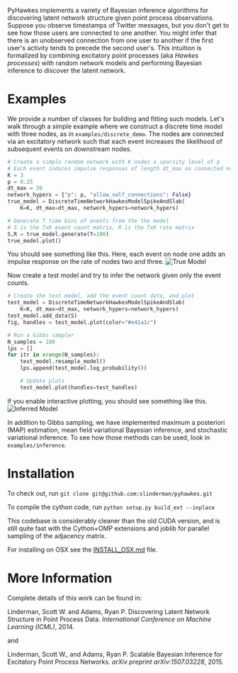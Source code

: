 PyHawkes implements a variety of Bayesian inference algorithms
for discovering latent network structure
given point process observations. Suppose you observe timestamps
of Twitter messages, but you
don't get to see how those users are connected
to one another.
You might infer that there is an unobserved connection from
one user to another if the first user's activity tends to precede the second user's.
This intuition
is formalized by combining excitatory point processes
(aka *Hawkes processes*)  with random network
models and performing Bayesian inference to discover the latent network.

Examples
===
We provide a number of classes for building and fitting such models.
Let's walk through a simple example
where  we construct a discrete time model with three nodes, as in `examples/discrete_demo`.
The nodes are connected via an excitatory network such that each event increases
the likelihood of subsequent events on downstream nodes.
```python
# Create a simple random network with K nodes a sparsity level of p
# Each event induces impulse responses of length dt_max on connected nodes
K = 3
p = 0.25
dt_max = 20
network_hypers = {"p": p, "allow_self_connections": False}
true_model = DiscreteTimeNetworkHawkesModelSpikeAndSlab(
    K=K, dt_max=dt_max, network_hypers=network_hypers)

# Generate T time bins of events from the the model
# S is the TxK event count matrix, R is the TxK rate matrix
S,R = true_model.generate(T=100)
true_model.plot()
```

You should see something like this. Here, each event on node one adds
an impulse response on the rate of nodes two and three.
![True Model](https://raw.githubusercontent.com/slinderman/pyhawkes/master/data/gifs/true.gif)

Now create a test model and try to infer the network given only the event counts.
```python
# Create the test model, add the event count data, and plot
test_model = DiscreteTimeNetworkHawkesModelSpikeAndSlab(
    K=K, dt_max=dt_max, network_hypers=network_hypers)
test_model.add_data(S)
fig, handles = test_model.plot(color="#e41a1c")

# Run a Gibbs sampler
N_samples = 100
lps = []
for itr in xrange(N_samples):
    test_model.resample_model()
    lps.append(test_model.log_probability())

    # Update plots
    test_model.plot(handles=test_handles)
```

If you enable interactive plotting, you should see something like this.
![Inferred Model](https://raw.githubusercontent.com/slinderman/pyhawkes/master/data/gifs/hawkes_inf_anim.gif)

In addition to Gibbs sampling, we have implemented maximum a posteriori (MAP) estimation,
mean field variational Bayesian inference, and stochastic variational inference. To
see how those methods can be used, look in `examples/inference`.

Installation
===
To check out, run 
`git clone git@github.com:slinderman/pyhawkes.git`

To compile the cython code, run
`python setup.py build_ext --inplace`
  
This codebase is considerably cleaner than the old CUDA version, and is still
quite fast with the Cython+OMP extensions and joblib for parallel sampling of
the adjacency matrix.

For installing on OSX see the [INSTALL_OSX.md](INSTALL_OSX.md) file.


More Information
===
Complete details of this work can be found in:

 Linderman, Scott W. and Adams, Ryan P. Discovering Latent Network Structure in Point Process Data.
 *International Conference on Machine Learning (ICML)*, 2014.

and

 Linderman, Scott W., and Adams, Ryan P. Scalable Bayesian Inference for Excitatory Point Process Networks.
 *arXiv preprint arXiv:1507.03228*, 2015.
